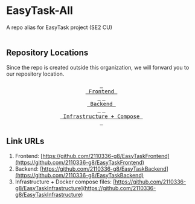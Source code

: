 # EasyTask-All
A repo alias for EasyTask project (SE2 CU)
<br>
<br>

## Repository Locations
Since the repo is created outside this organization, we will forward you to our repository location.

<div align=center>

[<kbd> <br> Frontend <br> </kbd>][url1]
[<kbd> <br> Backend <br> </kbd>][url2]
[<kbd> <br> Infrastructure + Compose <br> </kbd>][url3]
  
</div>

[url1]: https://github.com/2110336-g8/EasyTaskFrontend
[url2]: https://github.com/2110336-g8/EasyTaskBackend
[url3]: https://github.com/2110336-g8/EasyTaskInfrastructure

## Link URLs
1. Frontend: [https://github.com/2110336-g8/EasyTaskFrontend](https://github.com/2110336-g8/EasyTaskFrontend)
2. Backend: [https://github.com/2110336-g8/EasyTaskBackend](https://github.com/2110336-g8/EasyTaskBackend)
3. Infrastructure + Docker compose files: [https://github.com/2110336-g8/EasyTaskInfrastructure](https://github.com/2110336-g8/EasyTaskInfrastructure)
